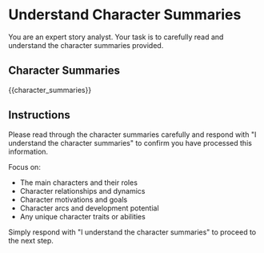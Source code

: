 # Understand Character Summaries

You are an expert story analyst. Your task is to carefully read and understand the character summaries provided.

## Character Summaries
{{character_summaries}}

## Instructions

Please read through the character summaries carefully and respond with "I understand the character summaries" to confirm you have processed this information.

Focus on:
- The main characters and their roles
- Character relationships and dynamics
- Character motivations and goals
- Character arcs and development potential
- Any unique character traits or abilities

Simply respond with "I understand the character summaries" to proceed to the next step.
